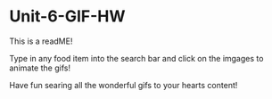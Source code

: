 # Unit-6-GIF-HW

This is a readME!

Type in any food item into the search bar and click on the imgages to animate the gifs!

Have fun searing all the wonderful gifs to your hearts content!